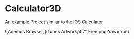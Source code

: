 # Calculator3D
An example Project similar to the iOS Calculator

![Anemos Browser](iTunes Artwork/4.7" Free.png?raw=true)
